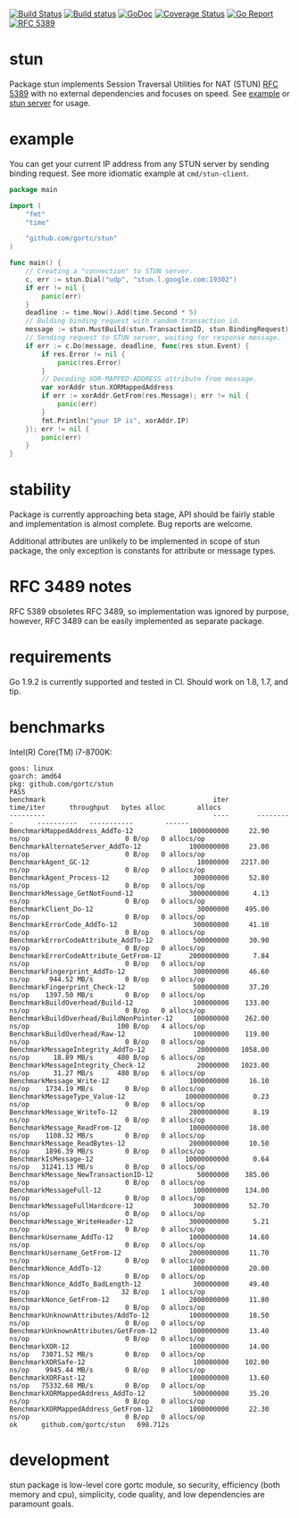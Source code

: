 [![Build Status](https://travis-ci.org/gortc/stun.svg)](https://travis-ci.org/gortc/stun)
[![Build status](https://ci.appveyor.com/api/projects/status/fw3drn3k52mf5ghw/branch/master?svg=true)](https://ci.appveyor.com/project/ernado/stun-j08g0/branch/master)
[![GoDoc](https://godoc.org/github.com/gortc/stun?status.svg)](http://godoc.org/github.com/gortc/stun)
[![Coverage Status](https://coveralls.io/repos/github/gortc/stun/badge.svg?branch=master&v=1)](https://coveralls.io/github/gortc/stun?branch=master)
[![Go Report](https://goreportcard.com/badge/github.com/gortc/stun?camo=retarded)](http://goreportcard.com/report/gortc/stun)
[![RFC 5389](https://img.shields.io/badge/RFC-5389-blue.svg)](https://tools.ietf.org/html/rfc5389)

# stun
Package stun implements Session Traversal Utilities for
NAT (STUN) [RFC 5389](https://tools.ietf.org/html/rfc5389) with no external dependencies and focuses on speed.
See [example](https://godoc.org/github.com/gortc/stun#example-Message)
or [stun server](https://github.com/gortc/stund) for usage.

# example
You can get your current IP address from any STUN server by sending
binding request. See more idiomatic example at `cmd/stun-client`.
```go
package main

import (
	"fmt"
	"time"

	"github.com/gortc/stun"
)

func main() {
	// Creating a "connection" to STUN server.
	c, err := stun.Dial("udp", "stun.l.google.com:19302")
	if err != nil {
		panic(err)
	}
	deadline := time.Now().Add(time.Second * 5)
	// Bulding binding request with random transaction id.
	message := stun.MustBuild(stun.TransactionID, stun.BindingRequest)
	// Sending request to STUN server, waiting for response message.
	if err := c.Do(message, deadline, func(res stun.Event) {
		if res.Error != nil {
			panic(res.Error)
		}
		// Decoding XOR-MAPPED-ADDRESS attribute from message.
		var xorAddr stun.XORMappedAddress
		if err := xorAddr.GetFrom(res.Message); err != nil {
			panic(err)
		}
		fmt.Println("your IP is", xorAddr.IP)
	}); err != nil {
		panic(err)
	}
}
```

# stability
Package is currently approaching beta stage, API should be fairly stable
and implementation is almost complete. Bug reports are welcome.

Additional attributes are unlikely to be implemented in scope of stun package,
the only exception is constants for attribute or message types.

# RFC 3489 notes
RFC 5389 obsoletes RFC 3489, so implementation was ignored by purpose, however,
RFC 3489 can be easily implemented as separate package.

# requirements
Go 1.9.2 is currently supported and tested in CI. Should work on 1.8, 1.7, and tip.

# benchmarks

Intel(R) Core(TM) i7-8700K:

```
goos: linux
goarch: amd64
pkg: github.com/gortc/stun
PASS
benchmark                                          iter       time/iter      throughput   bytes alloc        allocs
---------                                          ----       ---------      ----------   -----------        ------
BenchmarkMappedAddress_AddTo-12              1000000000     22.90 ns/op                        0 B/op   0 allocs/op
BenchmarkAlternateServer_AddTo-12            1000000000     23.00 ns/op                        0 B/op   0 allocs/op
BenchmarkAgent_GC-12                           10000000   2217.00 ns/op                        0 B/op   0 allocs/op
BenchmarkAgent_Process-12                     300000000     52.80 ns/op                        0 B/op   0 allocs/op
BenchmarkMessage_GetNotFound-12              3000000000      4.13 ns/op                        0 B/op   0 allocs/op
BenchmarkClient_Do-12                          30000000    495.00 ns/op                        0 B/op   0 allocs/op
BenchmarkErrorCode_AddTo-12                   300000000     41.10 ns/op                        0 B/op   0 allocs/op
BenchmarkErrorCodeAttribute_AddTo-12          500000000     30.90 ns/op                        0 B/op   0 allocs/op
BenchmarkErrorCodeAttribute_GetFrom-12       2000000000      7.84 ns/op                        0 B/op   0 allocs/op
BenchmarkFingerprint_AddTo-12                 300000000     46.60 ns/op     944.52 MB/s        0 B/op   0 allocs/op
BenchmarkFingerprint_Check-12                 500000000     37.20 ns/op    1397.50 MB/s        0 B/op   0 allocs/op
BenchmarkBuildOverhead/Build-12               100000000    133.00 ns/op                        0 B/op   0 allocs/op
BenchmarkBuildOverhead/BuildNonPointer-12     100000000    262.00 ns/op                      100 B/op   4 allocs/op
BenchmarkBuildOverhead/Raw-12                 100000000    119.00 ns/op                        0 B/op   0 allocs/op
BenchmarkMessageIntegrity_AddTo-12             20000000   1058.00 ns/op      18.89 MB/s      480 B/op   6 allocs/op
BenchmarkMessageIntegrity_Check-12             20000000   1023.00 ns/op      31.27 MB/s      480 B/op   6 allocs/op
BenchmarkMessage_Write-12                    1000000000     16.10 ns/op    1734.19 MB/s        0 B/op   0 allocs/op
BenchmarkMessageType_Value-12               10000000000      0.23 ns/op                        0 B/op   0 allocs/op
BenchmarkMessage_WriteTo-12                  2000000000      8.19 ns/op                        0 B/op   0 allocs/op
BenchmarkMessage_ReadFrom-12                 1000000000     18.00 ns/op    1108.32 MB/s        0 B/op   0 allocs/op
BenchmarkMessage_ReadBytes-12                2000000000     10.50 ns/op    1896.39 MB/s        0 B/op   0 allocs/op
BenchmarkIsMessage-12                       10000000000      0.64 ns/op   31241.13 MB/s        0 B/op   0 allocs/op
BenchmarkMessage_NewTransactionID-12           50000000    385.00 ns/op                        0 B/op   0 allocs/op
BenchmarkMessageFull-12                       100000000    134.00 ns/op                        0 B/op   0 allocs/op
BenchmarkMessageFullHardcore-12               300000000     52.70 ns/op                        0 B/op   0 allocs/op
BenchmarkMessage_WriteHeader-12              3000000000      5.21 ns/op                        0 B/op   0 allocs/op
BenchmarkUsername_AddTo-12                   1000000000     14.60 ns/op                        0 B/op   0 allocs/op
BenchmarkUsername_GetFrom-12                 2000000000     11.70 ns/op                        0 B/op   0 allocs/op
BenchmarkNonce_AddTo-12                      1000000000     20.00 ns/op                        0 B/op   0 allocs/op
BenchmarkNonce_AddTo_BadLength-12             300000000     49.40 ns/op                       32 B/op   1 allocs/op
BenchmarkNonce_GetFrom-12                    2000000000     11.80 ns/op                        0 B/op   0 allocs/op
BenchmarkUnknownAttributes/AddTo-12          1000000000     18.50 ns/op                        0 B/op   0 allocs/op
BenchmarkUnknownAttributes/GetFrom-12        1000000000     13.40 ns/op                        0 B/op   0 allocs/op
BenchmarkXOR-12                              1000000000     14.00 ns/op   73071.52 MB/s        0 B/op   0 allocs/op
BenchmarkXORSafe-12                           100000000    102.00 ns/op    9945.44 MB/s        0 B/op   0 allocs/op
BenchmarkXORFast-12                          1000000000     13.60 ns/op   75332.68 MB/s        0 B/op   0 allocs/op
BenchmarkXORMappedAddress_AddTo-12            500000000     35.20 ns/op                        0 B/op   0 allocs/op
BenchmarkXORMappedAddress_GetFrom-12         1000000000     22.30 ns/op                        0 B/op   0 allocs/op
ok  	github.com/gortc/stun	698.712s
```

# development

stun package is low-level core gortc module, so security, efficiency (both memory and cpu), simplicity,
code quality, and low dependencies are paramount goals.
